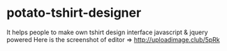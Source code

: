 # potato-tshirt-designer
It helps people to make own tshirt design interface javascript &amp; jquery powered
Here is the screenshot of editor => http://uploadimage.club/5pRk
